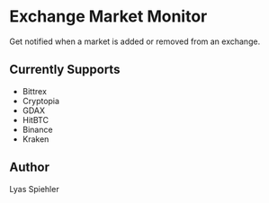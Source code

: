 # Exchange Market Monitor

Get notified when a market is added or removed from an exchange.

## Currently Supports
* Bittrex
* Cryptopia
* GDAX
* HitBTC
* Binance
* Kraken

## Author
Lyas Spiehler